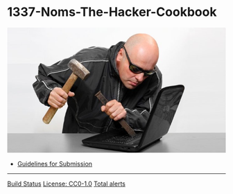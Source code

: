 1337-Noms-The-Hacker-Cookbook
=============================

![hacked](Hacker1-1.jpg)

-   [Guidelines for
    Submission](https://github.com/Nocsetse/1337-Noms-The-Hacker-Cookbook/blob/master/README.md)

------------------------------------------------------------------------

[Build
Status](https://travis-ci.org/Nocsetse/1337-Noms-The-Hacker-Cookbook)
[License: CC0-1.0](http://creativecommons.org/publicdomain/zero/1.0/)
[Total
alerts](https://lgtm.com/projects/g/Nocsetse/1337-Noms-The-Hacker-Cookbook/alerts/)
